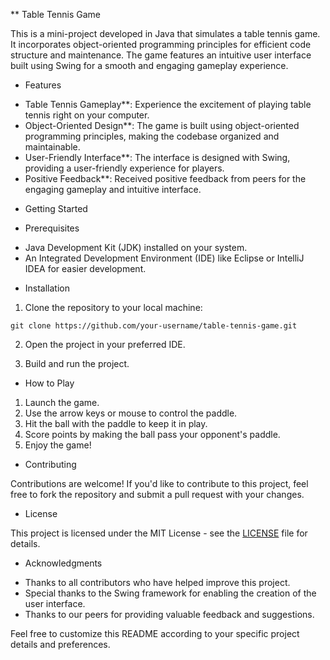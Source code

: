 ** Table Tennis Game

This is a mini-project developed in Java that simulates a table tennis game. It incorporates object-oriented programming principles for efficient code structure and maintenance. The game features an intuitive user interface built using Swing for a smooth and engaging gameplay experience.

* Features

- Table Tennis Gameplay**: Experience the excitement of playing table tennis right on your computer.
- Object-Oriented Design**: The game is built using object-oriented programming principles, making the codebase organized and maintainable.
- User-Friendly Interface**: The interface is designed with Swing, providing a user-friendly experience for players.
- Positive Feedback**: Received positive feedback from peers for the engaging gameplay and intuitive interface.

* Getting Started

* Prerequisites

- Java Development Kit (JDK) installed on your system.
- An Integrated Development Environment (IDE) like Eclipse or IntelliJ IDEA for easier development.

* Installation

1. Clone the repository to your local machine:

```
git clone https://github.com/your-username/table-tennis-game.git
```

2. Open the project in your preferred IDE.

3. Build and run the project.

* How to Play

1. Launch the game.
2. Use the arrow keys or mouse to control the paddle.
3. Hit the ball with the paddle to keep it in play.
4. Score points by making the ball pass your opponent's paddle.
5. Enjoy the game!

* Contributing

Contributions are welcome! If you'd like to contribute to this project, feel free to fork the repository and submit a pull request with your changes.

* License

This project is licensed under the MIT License - see the [LICENSE](LICENSE) file for details.

* Acknowledgments

- Thanks to all contributors who have helped improve this project.
- Special thanks to the Swing framework for enabling the creation of the user interface.
- Thanks to our peers for providing valuable feedback and suggestions.



Feel free to customize this README according to your specific project details and preferences.

